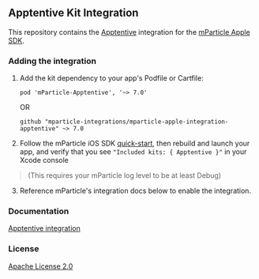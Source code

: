 ## Apptentive Kit Integration

This repository contains the [Apptentive](https://www.apptentive.com) integration for the [mParticle Apple SDK](https://github.com/mParticle/mparticle-apple-sdk).

### Adding the integration

1. Add the kit dependency to your app's Podfile or Cartfile:

    ```
    pod 'mParticle-Apptentive', '~> 7.0'
    ```

    OR

    ```
    github "mparticle-integrations/mparticle-apple-integration-apptentive" ~> 7.0
    ```

2. Follow the mParticle iOS SDK [quick-start](https://github.com/mParticle/mparticle-apple-sdk), then rebuild and launch your app, and verify that you see `"Included kits: { Apptentive }"` in your Xcode console 

> (This requires your mParticle log level to be at least Debug)

3. Reference mParticle's integration docs below to enable the integration.

### Documentation

[Apptentive integration](https://docs.mparticle.com/integrations/apptentive/event/)

### License

[Apache License 2.0](http://www.apache.org/licenses/LICENSE-2.0)
